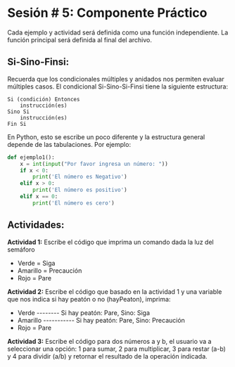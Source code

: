 # Sesión # 5: Componente Práctico

Cada ejemplo y actividad será definida como una función independiente. La función principal será definida al final del archivo.

## Si-Sino-Finsi:

Recuerda que los condicionales múltiples y anidados nos permiten evaluar múltiples casos.  El condicional Si-Sino-Si-Finsi tiene la siguiente estructura:

    Si (condición) Entonces
        instrucción(es)
    Sino Si
        instrucción(es)
    Fin Si

En Python, esto se escribe un poco diferente y la estructura general depende de las tabulaciones. Por ejemplo:

``` python
def ejemplo1():
    x = int(input("Por favor ingresa un número: "))
    if x < 0:
        print('El número es Negativo')
    elif x > 0:
        print('El número es positivo')
    elif x == 0:
        print('El número es cero')
```

## Actividades: 

**Actividad 1:** Escribe el código que imprima un comando dada la luz del semáforo

* Verde = Siga
* Amarillo = Precaución
* Rojo = Pare

**Actividad 2:**  Escribe el código que basado en la actividad 1 y una variable que nos indica si hay peatón o no (hayPeaton), imprima:

* Verde -------- Si hay peatón: Pare, Sino: Siga
* Amarillo ----------- Si hay peatón: Pare, Sino: Precaución
* Rojo = Pare

**Actividad 3:** Escribe el código para dos números a y b, el usuario va a seleccionar una opción: 1 para sumar, 2 para multiplicar, 3 para restar (a-b) y 4 para dividir (a/b) y retornar el resultado de la operación indicada.

